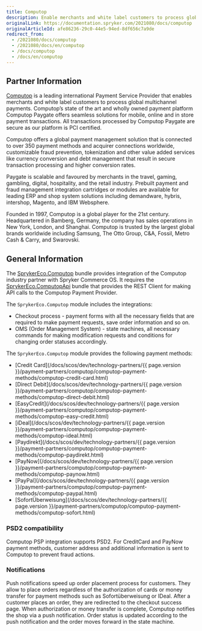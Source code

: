 ```yaml
---
title: Computop
description: Enable merchants and white label customers to process global multichannel payments by integrating Computop into the Spryker Commerce OS.
originalLink: https://documentation.spryker.com/2021080/docs/computop
originalArticleId: afe86236-29c0-44e5-94ed-8df656c7a9de
redirect_from:
  - /2021080/docs/computop
  - /2021080/docs/en/computop
  - /docs/computop
  - /docs/en/computop
---
```


## Partner Information

[Computop](https://www.computop.com/de/) is a leading international Payment Service Provider that enables merchants and white label customers to process global multichannel payments. Computop’s state of the art and wholly owned payment platform Computop Paygate offers seamless solutions for mobile, online and in store payment transactions. All transactions processed by Computop Paygate are secure as our platform is PCI certified.

Computop offers a global payment management solution that is connected to over 350 payment methods and acquirer connections worldwide, customizable fraud prevention, tokenization and other value added services like currency conversion and debt management that result in secure transaction processing and higher conversion rates.

Paygate is scalable and favoured by merchants in the travel, gaming, gambling, digital, hospitality, and the retail industry. Prebuilt payment and fraud management integration cartridges or modules are available for leading ERP and shop system solutions including demandware, hybris, intershop, Magento, and IBM Websphere.

Founded in 1997, Computop is a global player for the 21st century. Headquartered in Bamberg, Germany, the company has sales operations in New York, London, and Shanghai. Computop is trusted by the largest global brands worldwide including Samsung, The Otto Group, C&A, Fossil, Metro Cash & Carry, and Swarovski.

## General Information
The [SprykerEco.Computop](https://github.com/spryker-eco/computop) bundle provides integration of the Computop industry partner with Spryker Commerce OS. It requires the [SprykerEco.ComputopApi](https://github.com/spryker-eco/computop-api) bundle that provides the REST Client for making API calls to the Computop Payment Provider.

The `SprykerEco.Computop` module includes the integrations:
* Checkout process - payment forms with all the necessary fields that are required to make payment requests, save order information and so on. 
* OMS (Order Management System) - state machines, all necessary commands for making modification requests and conditions for changing order statuses accordingly.


The `SprykerEco.Computop` module provides the following payment methods:

* [Credit Card](/docs/scos/dev/technology-partners/{{ page.version }}/payment-partners/computop/computop-payment-methods/computop-credit-card.html)
* [Direct Debit](/docs/scos/dev/technology-partners/{{ page.version }}/payment-partners/computop/computop-payment-methods/computop-direct-debit.html)
* [EasyCredit](/docs/scos/dev/technology-partners/{{ page.version }}/payment-partners/computop/computop-payment-methods/computop-easy-credit.html)
* [iDeal](/docs/scos/dev/technology-partners/{{ page.version }}/payment-partners/computop/computop-payment-methods/computop-ideal.html)
* [Paydirekt](/docs/scos/dev/technology-partners/{{ page.version }}/payment-partners/computop/computop-payment-methods/computop-paydirekt.html)
* [PayNow](/docs/scos/dev/technology-partners/{{ page.version }}/payment-partners/computop/computop-payment-methods/computop-paynow.html)
* [PayPal](/docs/scos/dev/technology-partners/{{ page.version }}/payment-partners/computop/computop-payment-methods/computop-paypal.html)
* [SofortÜberweisung](/docs/scos/dev/technology-partners/{{ page.version }}/payment-partners/computop/computop-payment-methods/computop-sofort.html)

### PSD2 compatibility
Computop PSP integration supports PSD2. For CreditCard and PayNow payment methods, customer address and additional information is sent to Computop to prevent fraud actions.

### Notifications
Push notifications speed up order placement process for customers. They allow to place orders regardless of the authorization of cards or money transfer for payment methods such as Sofortüberweisung or IDeal. After a customer places an order, they are redirected to the checkout success page. When authorization or money transfer is complete, Computop notifies the shop via a push notification. Order status is updated according to the push notification and the order moves forward in the state machine.
